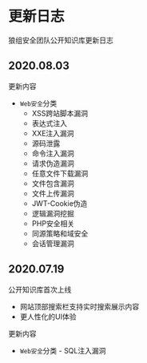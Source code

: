 # 更新日志

狼组安全团队公开知识库更新日志

## 2020.08.03
更新内容

 - `Web安全`分类
   - XSS跨站脚本漏洞
   - 表达式注入
   - XXE注入漏洞
   - 源码泄露
   - 命令注入漏洞
   - 请求伪造漏洞
   - 任意文件下载漏洞
   - 文件包含漏洞
   - 文件上传漏洞
   - JWT-Cookie伪造
   - 逻辑漏洞挖掘
   - PHP安全相关
   - 同源策略和域安全
   - 会话管理漏洞

## 2020.07.19
公开知识库首次上线

 - 网站顶部搜索栏支持实时搜索展示内容
 - 更人性化的UI体验

更新内容

 - `Web安全`分类 - SQL注入漏洞
